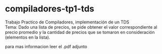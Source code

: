 # compiladores-tp1-tds
Trabajo Practico de Compiladores, implementación de un TDS
</br>
Tema: Dado una lista de precios, se pide obtener el valor correspondiente al precio promedio y la cantidad de precios que se tomaron en consideración (elementos en la lista).
</br>

para mas informacion leer el .pdf adjunto
